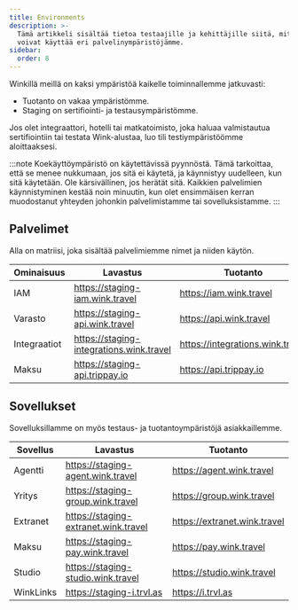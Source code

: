 ```yaml
---
title: Environments
description: >-
  Tämä artikkeli sisältää tietoa testaajille ja kehittäjille siitä, miten he
  voivat käyttää eri palvelinympäristöjämme.
sidebar:
  order: 8
---
```

Winkillä meillä on kaksi ympäristöä kaikelle toiminnallemme jatkuvasti:

* Tuotanto on vakaa ympäristömme.
* Staging on sertifiointi- ja testausympäristömme.

Jos olet integraattori, hotelli tai matkatoimisto, joka haluaa valmistautua sertifiointiin tai testata Wink-alustaa, luo tili testiympäristöömme aloittaaksesi.

:::note
Koekäyttöympäristö on käytettävissä pyynnöstä. Tämä tarkoittaa, että se menee nukkumaan, jos sitä ei käytetä, ja käynnistyy uudelleen, kun sitä käytetään. Ole kärsivällinen, jos herätät sitä. Kaikkien palvelimien käynnistyminen kestää noin minuutin, kun olet ensimmäisen kerran muodostanut yhteyden johonkin palvelimistamme tai sovelluksistamme.
:::

## Palvelimet

Alla on matriisi, joka sisältää palvelimiemme nimet ja niiden käytön.

| Ominaisuus | Lavastus | Tuotanto
| ------- | ------- | --------- |
| IAM | https://staging-iam.wink.travel | https://iam.wink.travel |
| Varasto | https://staging-api.wink.travel | https://api.wink.travel |
| Integraatiot | https://staging-integrations.wink.travel | https://integrations.wink.travel |
| Maksu | https://staging-api.trippay.io | https://api.trippay.io |

## Sovellukset

Sovelluksillamme on myös testaus- ja tuotantoympäristöjä asiakkaillemme.

| Sovellus | Lavastus | Tuotanto
| ------- | ------- | ---------- |
| Agentti | https://staging-agent.wink.travel | https://agent.wink.travel |
| Yritys | https://staging-group.wink.travel | https://group.wink.travel |
| Extranet | https://staging-extranet.wink.travel | https://extranet.wink.travel |
| Maksu | https://staging-pay.wink.travel | https://pay.wink.travel |
| Studio | https://staging-studio.wink.travel | https://studio.wink.travel |
| WinkLinks | https://staging-i.trvl.as | https://i.trvl.as |

